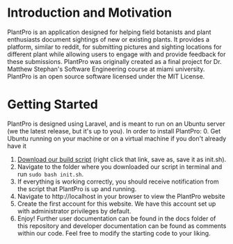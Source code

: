 # Introduction and Motivation

PlantPro is an application designed for helping field botanists and plant enthusiasts document sightings of new or existing plants. It provides a platform, similar to reddit, for submitting pictures and sighting locations for different plant while allowing users to engage with and provide feedback for these submissions. PlantPro was originally created as a final project for Dr. Matthew Stephan's Software Engineering course at miami university. PlantPro is an open source software licensed under the MIT License. 

# Getting Started

PlantPro is designed using Laravel, and is meant to run on an Ubuntu server (we the latest release, but it's up to you). In order to install PlantPro:
   0.  Get Ubuntu running on your machine or on a virtual machine if you don't already have it
   1.  [Download our build script](https://raw.githubusercontent.com/rudiejd/PlantPro/master/build/init.sh) (right click that link, save as, save it as init.sh).
   2. Navigate to the folder where you downloaded our script in terminal and run `sudo bash init.sh`.
   3. If everything is working correctly, you should receive notification from the script that PlantPro is up and running.
   4. Navigate to http://localhost in your browser to view the PlantPro website
   5. Create the first account for this website. We have this account set up with administrator privileges by default.
   6. Enjoy! Further user documentation can be found in the docs folder of this repository and developer documentation can be found as comments within our code. Feel free to modify the starting code to your liking. 


